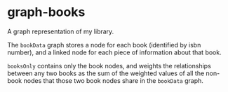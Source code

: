 graph-books
===========

A graph representation of my library.

The `bookData` graph stores a node for each book (identified by isbn number), and a linked node for each piece of information about that book. 

`booksOnly` contains only the book nodes, and weights the relationships between any two books as the sum of the weighted values of all the non-book nodes that those two book nodes share in the `bookData` graph.
